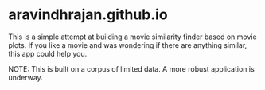 # aravindhrajan.github.io

This is a simple attempt at building a movie similarity finder based on movie plots. If you like a movie and was wondering if there are anything similar, this app could help you.

NOTE: This is built on a corpus of limited data. A more robust application is underway.
